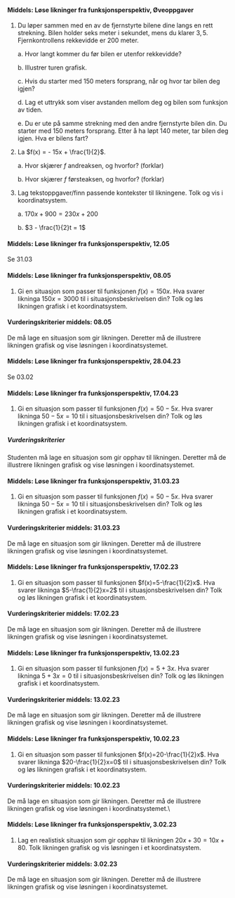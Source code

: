 
#### Middels: Løse likninger fra funksjonsperspektiv,  Øveoppgaver

1. Du løper sammen med en av de fjernstyrte bilene dine langs en rett
    strekning. Bilen holder seks meter i sekundet, mens du klarer $3,5$.
    Fjernkontrollens rekkevidde er $200$ meter.

    a.  Hvor langt kommer du før bilen er utenfor rekkevidde?

    b.  Illustrer turen grafisk.

    c.  Hvis du starter med $150$ meters forsprang, når og hvor tar
        bilen deg igjen?

    d.  Lag et uttrykk som viser avstanden mellom deg og bilen som
        funksjon av tiden.

    e.  Du er ute på samme strekning med den andre fjernstyrte bilen
        din. Du starter med $150$ meters forsprang. Etter å ha løpt
        $140$ meter, tar bilen deg igjen. Hva er bilens fart?

2. La $f(x) = - 15x + \frac{1}{2}$.

    a.  Hvor skjærer $f$ andreaksen, og hvorfor? (forklar)

    b.  Hvor skjærer $f$ førsteaksen, og hvorfor? (forklar)

3. Lag tekstoppgaver/finn passende kontekster til likningene. Tolk og
    vis i koordinatsystem.

    a.  $170x + 900 = 230x + 200$

    b.  $3 - \frac{1}{2}t = 1$


#### Middels: Løse likninger fra funksjonsperspektiv,  12.05 

Se 31.03


#### Middels: Løse likninger fra funksjonsperspektiv,  08.05 

1. Gi en situasjon som passer til funksjonen $f(x)= 150x$. Hva svarer likninga $150x = 3000$ til i situasjonsbeskrivelsen din? Tolk og løs likningen grafisk i et koordinatsystem.

#### Vurderingskriterier middels:  08.05 

De må lage en situasjon som gir likningen. Deretter må de illustrere likningen grafisk og vise løsningen i koordinatsystemet.


#### Middels: Løse likninger fra funksjonsperspektiv,  28.04.23

Se 03.02


#### Middels: Løse likninger fra funksjonsperspektiv,  17.04.23

1. Gi en situasjon som passer til funksjonen $f(x)=50-5x$. Hva svarer likninga $50 - 5x= 10$ til i situasjonsbeskrivelsen din? Tolk og løs likningen grafisk i et koordinatsystem.

##### Vurderingskriterier

Studenten må lage en situasjon som gir opphav til likningen. Deretter må de illustrere likningen grafisk og vise løsningen i koordinatsystemet.


#### Middels: Løse likninger fra funksjonsperspektiv,  31.03.23

1. Gi en situasjon som passer til funksjonen $f(x)=50 - 5x$. Hva svarer likninga $50 - 5x=10$ til i situasjonsbeskrivelsen din? Tolk og løs likningen grafisk i et koordinatsystem.

#### Vurderingskriterier middels:  31.03.23

De må lage en situasjon som gir likningen. Deretter må de illustrere likningen grafisk og vise løsningen i koordinatsystemet.


#### Middels: Løse likninger fra funksjonsperspektiv,  17.02.23

1. Gi en situasjon som passer til funksjonen $f(x)=5-\frac{1}{2}x$. Hva svarer likninga $5-\frac{1}{2}x=2$ til i situasjonsbeskrivelsen din? Tolk og løs likningen grafisk i et koordinatsystem.

#### Vurderingskriterier middels:  17.02.23

De må lage en situasjon som gir likningen. Deretter må de illustrere likningen grafisk og vise løsningen i koordinatsystemet.


#### Middels: Løse likninger fra funksjonsperspektiv,  13.02.23

1. Gi en situasjon som passer til funksjonen $f(x)=5+3x$. Hva svarer likninga $5+3x=0$ til i situasjonsbeskrivelsen din? Tolk og løs likningen grafisk i et koordinatsystem.

#### Vurderingskriterier middels:  13.02.23

De må lage en situasjon som gir likningen. Deretter må de illustrere likningen grafisk og vise løsningen i koordinatsystemet.


#### Middels: Løse likninger fra funksjonsperspektiv,  10.02.23

1. Gi en situasjon som passer til funksjonen $f(x)=20-\frac{1}{2}x$. Hva svarer likninga $20-\frac{1}{2}x=0$ til i situasjonsbeskrivelsen din? Tolk og løs likningen grafisk i et koordinatsystem.

#### Vurderingskriterier middels:  10.02.23

De må lage en situasjon som gir likningen. Deretter må de illustrere likningen grafisk og vise løsningen i koordinatsystemet.\


#### Middels: Løse likninger fra funksjonsperspektiv,  3.02.23

1. Lag en realistisk situasjon som gir opphav til likningen $20x + 30 =10x + 80$. Tolk likningen grafisk og vis løsningen i et koordinatsystem.

#### Vurderingskriterier middels:  3.02.23

De må lage en situasjon som gir likningen. Deretter må de illustrere likningen grafisk og vise løsningen i koordinatsystemet.

